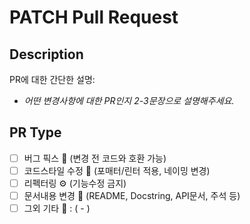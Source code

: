 # PATCH Pull Request


## Description

PR에 대한 간단한 설명:
- _어떤 변경사항에 대한 PR인지 2-3문장으로 설명해주세요._


## PR Type

- [ ] 버그 픽스 🐞 (변경 전 코드와 호환 가능)
- [ ] 코드스타일 수정 👗 (포매터/린터 적용, 네이밍 변경)
- [ ] 리펙터링 ⚙️ (기능수정 금지)
- [ ] 문서내용 변경 📄 (README, Docstring, API문서, 주석 등)
- [ ] 그외 기타 🎸 : ( - )

